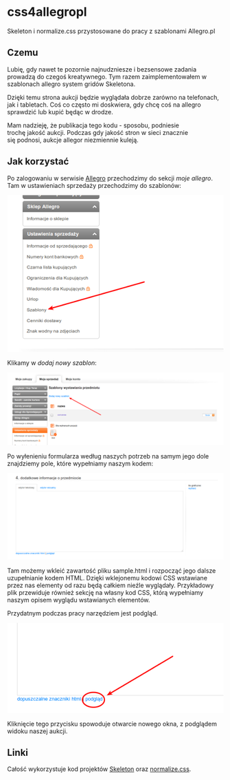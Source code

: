 # css4allegropl
Skeleton i normalize.css przystosowane do pracy z szablonami Allegro.pl

## Czemu
Lubię, gdy nawet te pozornie najnudzniesze i bezsensowe zadania prowadzą do czegoś kreatywnego. Tym razem zaimplementowałem w szablonach allegro system gridów Skeletona.

Dzięki temu strona aukcji będzie wyglądała dobrze zarówno na telefonach, jak i tabletach. Coś co często mi doskwiera, gdy chcę coś na allegro sprawdzić lub kupić będąc w drodze. 

Mam nadzieję, że publikacja tego kodu - sposobu, podniesie trochę jakość aukcji. Podczas gdy jakość stron w sieci znacznie się podnosi, aukcje allegor niezmiennie kuleją. 

## Jak korzystać

Po zalogowaniu w serwisie [Allegro](http://allegro.pl) przechodzimy do sekcji *moje allegro*. Tam w ustawieniach sprzedaży przechodzimy do szablonów:

![Gdzie są szablony](img/allegro01.png)

Klikamy w *dodaj nowy szablon*:

![Dodaj nowy szablon](img/allegro02.png)

Po wyłenieniu formularza według naszych potrzeb na samym jego dole znajdziemy pole, które wypełniamy naszym kodem:

![Pole edycji](img/allegro03.png)

Tam możemy wkleić zawartość pliku sample.html i rozpocząć jego dalsze uzupełnianie kodem HTML. Dzięki wklejonemu kodowi CSS wstawiane przez nas elementy od razu będą całkiem nieźle wyglądały. Przykładowy plik przewiduje również sekcję na własny kod CSS, którą wypełniamy naszym opisem wyglądu wstawianych elementów. 

Przydatnym podczas pracy narzędziem jest podgląd. 

![Podgląd](img/allegro04.png)

Kliknięcie tego przycisku spowoduje otwarcie nowego okna, z podglądem widoku naszej aukcji. 

## Linki

Całość wykorzystuje kod projektów [Skeleton](https://github.com/dhg/Skeleton) oraz [normalize.css](https://github.com/necolas/normalize.css/). 